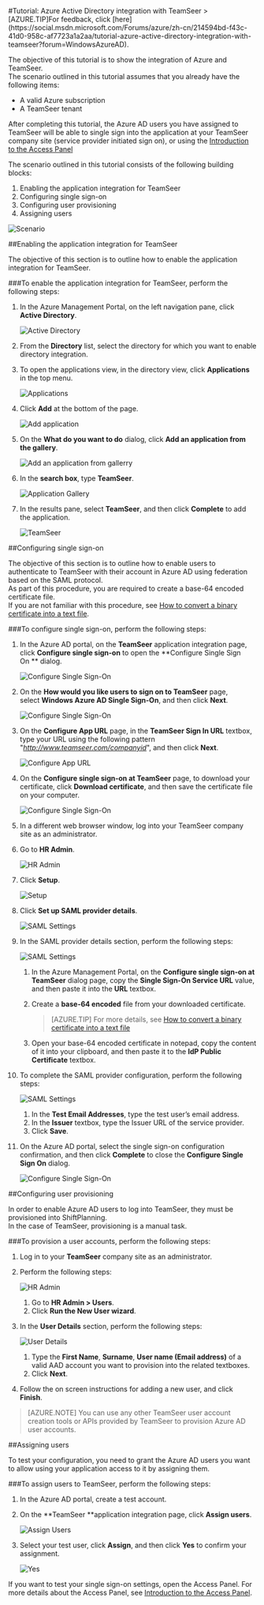 <properties pageTitle="Tutorial: Azure Active Directory integration with TeamSeer | Windows Azure" description="Learn how to use TeamSeer with Azure Active Directory to enable single sign-on, automated provisioning, and more!." services="active-directory" authors="MarkusVi"  documentationCenter="na" manager="stevenpo"/>
<tags
	ms.service="active-directory"
	ms.date="08/01/2015"
	wacn.date=""/>
#Tutorial: Azure Active Directory integration with TeamSeer
>[AZURE.TIP]For feedback, click [here](https://social.msdn.microsoft.com/Forums/azure/zh-cn/214594bd-f43c-41d0-958c-af7723a1a2aa/tutorial-azure-active-directory-integration-with-teamseer?forum=WindowsAzureAD).
  
The objective of this tutorial is to show the integration of Azure and TeamSeer.  
The scenario outlined in this tutorial assumes that you already have the following items:

-   A valid Azure subscription
-   A TeamSeer tenant
  
After completing this tutorial, the Azure AD users you have assigned to TeamSeer will be able to single sign into the application at your TeamSeer company site (service provider initiated sign on), or using the [Introduction to the Access Panel](https://msdn.microsoft.com/zh-cn/library/dn308586)
  
The scenario outlined in this tutorial consists of the following building blocks:

1.  Enabling the application integration for TeamSeer
2.  Configuring single sign-on
3.  Configuring user provisioning
4.  Assigning users

![Scenario](./media/active-directory-saas-teamseer-tutorial/IC789618.png "Scenario")

##Enabling the application integration for TeamSeer
  
The objective of this section is to outline how to enable the application integration for TeamSeer.

###To enable the application integration for TeamSeer, perform the following steps:

1.  In the Azure Management Portal, on the left navigation pane, click **Active Directory**.

    ![Active Directory](./media/active-directory-saas-teamseer-tutorial/IC700993.png "Active Directory")

2.  From the **Directory** list, select the directory for which you want to enable directory integration.

3.  To open the applications view, in the directory view, click **Applications** in the top menu.

    ![Applications](./media/active-directory-saas-teamseer-tutorial/IC700994.png "Applications")

4.  Click **Add** at the bottom of the page.

    ![Add application](./media/active-directory-saas-teamseer-tutorial/IC749321.png "Add application")

5.  On the **What do you want to do** dialog, click **Add an application from the gallery**.

    ![Add an application from gallerry](./media/active-directory-saas-teamseer-tutorial/IC749322.png "Add an application from gallerry")

6.  In the **search box**, type **TeamSeer**.

    ![Application Gallery](./media/active-directory-saas-teamseer-tutorial/IC789619.png "Application Gallery")

7.  In the results pane, select **TeamSeer**, and then click **Complete** to add the application.

    ![TeamSeer](./media/active-directory-saas-teamseer-tutorial/IC789620.png "TeamSeer")

##Configuring single sign-on
  
The objective of this section is to outline how to enable users to authenticate to TeamSeer with their account in Azure AD using federation based on the SAML protocol.  
As part of this procedure, you are required to create a base-64 encoded certificate file.  
If you are not familiar with this procedure, see [How to convert a binary certificate into a text file](http://youtu.be/PlgrzUZ-Y1o).

###To configure single sign-on, perform the following steps:

1.  In the Azure AD portal, on the **TeamSeer** application integration page, click **Configure single sign-on** to open the **Configure Single Sign On ** dialog.

    ![Configure Single Sign-On](./media/active-directory-saas-teamseer-tutorial/IC789621.png "Configure Single Sign-On")

2.  On the **How would you like users to sign on to TeamSeer** page, select **Windows Azure AD Single Sign-On**, and then click **Next**.

    ![Configure Single Sign-On](./media/active-directory-saas-teamseer-tutorial/IC789628.png "Configure Single Sign-On")

3.  On the **Configure App URL** page, in the **TeamSeer Sign In URL** textbox, type your URL using the following pattern "*http://www.teamseer.com/companyid*", and then click **Next**.

    ![Configure App URL](./media/active-directory-saas-teamseer-tutorial/IC789629.png "Configure App URL")

4.  On the **Configure single sign-on at TeamSeer** page, to download your certificate, click **Download certificate**, and then save the certificate file on your computer.

    ![Configure Single Sign-On](./media/active-directory-saas-teamseer-tutorial/IC789630.png "Configure Single Sign-On")

5.  In a different web browser window, log into your TeamSeer company site as an administrator.

6.  Go to **HR Admin**.

    ![HR Admin](./media/active-directory-saas-teamseer-tutorial/IC789634.png "HR Admin")

7.  Click **Setup**.

    ![Setup](./media/active-directory-saas-teamseer-tutorial/IC789635.png "Setup")

8.  Click **Set up SAML provider details**.

    ![SAML Settings](./media/active-directory-saas-teamseer-tutorial/IC789636.png "SAML Settings")

9.  In the SAML provider details section, perform the following steps:

    ![SAML Settings](./media/active-directory-saas-teamseer-tutorial/IC789637.png "SAML Settings")

    1.  In the Azure Management Portal, on the **Configure single sign-on at TeamSeer** dialog page, copy the **Single Sign-On Service URL** value, and then paste it into the **URL** textbox.
    2.  Create a **base-64 encoded** file from your downloaded certificate.  

        >[AZURE.TIP] For more details, see [How to convert a binary certificate into a text file](http://youtu.be/PlgrzUZ-Y1o)

    3.  Open your base-64 encoded certificate in notepad, copy the content of it into your clipboard, and then paste it to the **IdP Public Certificate** textbox.

10. To complete the SAML provider configuration, perform the following steps:

    ![SAML Settings](./media/active-directory-saas-teamseer-tutorial/IC789638.png "SAML Settings")

    1.  In the **Test Email Addresses**, type the test user’s email address.
    2.  In the **Issuer** textbox, type the Issuer URL of the service provider.
    3.  Click **Save**.

11. On the Azure AD portal, select the single sign-on configuration confirmation, and then click **Complete** to close the **Configure Single Sign On** dialog.

    ![Configure Single Sign-On](./media/active-directory-saas-teamseer-tutorial/IC789639.png "Configure Single Sign-On")

##Configuring user provisioning
  
In order to enable Azure AD users to log into TeamSeer, they must be provisioned into ShiftPlanning.  
In the case of TeamSeer, provisioning is a manual task.

###To provision a user accounts, perform the following steps:

1.  Log in to your **TeamSeer** company site as an administrator.

2.  Perform the following steps:

    ![HR Admin](./media/active-directory-saas-teamseer-tutorial/IC789640.png "HR Admin")

    1.  Go to **HR Admin \> Users**.
    2.  Click **Run the New User wizard**.

3.  In the **User Details** section, perform the following steps:

    ![User Details](./media/active-directory-saas-teamseer-tutorial/IC789641.png "User Details")

    1.  Type the **First Name**, **Surname**, **User name (Email address)** of a valid AAD account you want to provision into the related textboxes.
    2.  Click **Next**.

4.  Follow the on screen instructions for adding a new user, and click **Finish**.

>[AZURE.NOTE] You can use any other TeamSeer user account creation tools or APIs provided by TeamSeer to provision Azure AD user accounts.

##Assigning users
  
To test your configuration, you need to grant the Azure AD users you want to allow using your application access to it by assigning them.

###To assign users to TeamSeer, perform the following steps:

1.  In the Azure AD portal, create a test account.

2.  On the **TeamSeer **application integration page, click **Assign users**.

    ![Assign Users](./media/active-directory-saas-teamseer-tutorial/IC789642.png "Assign Users")

3.  Select your test user, click **Assign**, and then click **Yes** to confirm your assignment.

    ![Yes](./media/active-directory-saas-teamseer-tutorial/IC767830.png "Yes")
  
If you want to test your single sign-on settings, open the Access Panel. For more details about the Access Panel, see [Introduction to the Access Panel](https://msdn.microsoft.com/zh-cn/library/dn308586).
